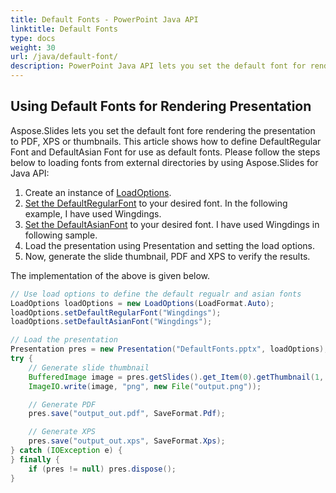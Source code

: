 ```yaml
---
title: Default Fonts - PowerPoint Java API
linktitle: Default Fonts
type: docs
weight: 30
url: /java/default-font/
description: PowerPoint Java API lets you set the default font for rendering the presentation to PDF, XPS or thumbnails. This article shows how to define DefaultRegular Font and DefaultAsian Font for use as default fonts.
---
```



## **Using Default Fonts for Rendering Presentation**
Aspose.Slides lets you set the default font fore rendering the presentation to PDF, XPS or thumbnails. This article shows how to define DefaultRegular
Font and DefaultAsian Font for use as default fonts. Please follow the steps below to loading fonts from external directories by using Aspose.Slides for Java API:

1. Create an instance of [LoadOptions](https://apireference.aspose.com/slides/java/com.aspose.slides/LoadOptions).
1. [Set the DefaultRegularFont](https://apireference.aspose.com/slides/java/com.aspose.slides/LoadOptions#setDefaultRegularFont-java.lang.String-) to your desired font. In the following example, I have used Wingdings.
1. [Set the DefaultAsianFont](https://apireference.aspose.com/slides/java/com.aspose.slides/LoadOptions#setDefaultAsianFont-java.lang.String-) to your desired font. I have used Wingdings in following sample.
1. Load the presentation using Presentation and setting the load options.
1. Now, generate the slide thumbnail, PDF and XPS to verify the results.

The implementation of the above is given below.

```java
// Use load options to define the default regualr and asian fonts
LoadOptions loadOptions = new LoadOptions(LoadFormat.Auto);
loadOptions.setDefaultRegularFont("Wingdings");
loadOptions.setDefaultAsianFont("Wingdings");

// Load the presentation
Presentation pres = new Presentation("DefaultFonts.pptx", loadOptions);
try {
    // Generate slide thumbnail
    BufferedImage image = pres.getSlides().get_Item(0).getThumbnail(1, 1);
    ImageIO.write(image, "png", new File("output.png"));

    // Generate PDF
    pres.save("output_out.pdf", SaveFormat.Pdf);

    // Generate XPS
    pres.save("output_out.xps", SaveFormat.Xps);
} catch (IOException e) {
} finally {
    if (pres != null) pres.dispose();
}
```

